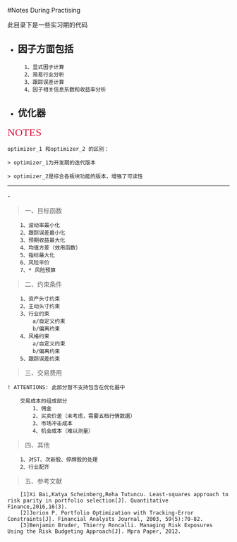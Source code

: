 #Notes During Practising

此目录下是一些实习期的代码

- 因子方面包括
    -
        1、显式因子计算
        2、简易行业分析
        3、跟踪误差计算
        4、因子相关信息系数和收益率分析
        
- 优化器
    - 
<font color=#DC143C size=5 face="黑体">NOTES</font>

    optimizer_1 和optimizer_2 的区别：
    
    > optimizer_1为开发期的迭代版本
    
    > optimizer_2是综合各板块功能的版本，增强了可读性
    
<hr/>
-


> 一、目标函数

        1、波动率最小化
        2、跟踪误差最小化
        3、预期收益最大化
        4、均值方差（效用函数）
        5、指标最大化
        6、风险平价
        7、* 风险预算
> 二、约束条件

        1、资产头寸约束
        2、主动头寸约束
        3、行业约束
            a/自定义约束
            b/偏离约束
        4、风格约束
            a/自定义约束
            b/偏离约束
        5、跟踪误差约束
> 三、交易费用 
        
    ! ATTENTIONS: 此部分暂不支持包含在优化器中

        交易成本的组成部分
            1、佣金
            2、买卖价差（未考虑，需要五档行情数据）
            3、市场冲击成本
            4、机会成本（难以测量）
            
>四、其他

        1、对ST、次新股、停牌股的处理
        2、行业配齐

>五、参考文献

        [1]Xi Bai,Katya Scheinberg,Reha Tutuncu. Least-squares approach to risk parity in portfolio selection[J]. Quantitative Finance,2016,16(3).
        [2]Jorion P. Portfolio Optimization with Tracking-Error Constraints[J]. Financial Analysts Journal, 2003, 59(5):70-82.
        [3]Benjamin Bruder, Thierry Roncalli. Managing Risk Exposures Using the Risk Budgeting Approach[J]. Mpra Paper, 2012.

        
        
    
    
    


